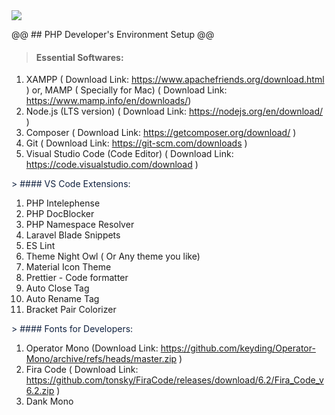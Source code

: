<img src="(https://img.shields.io/badge/php-%23777BB4.svg?style=for-the-badge&logo=php&logoColor=white)"/>

@@ ## PHP Developer's Environment Setup @@

> #### Essential Softwares:

1. XAMPP ( Download Link: https://www.apachefriends.org/download.html )
   or, MAMP ( Specially for Mac) ( Download Link: https://www.mamp.info/en/downloads/)
2. Node.js (LTS version) ( Download Link: https://nodejs.org/en/download/ )
3. Composer ( Download Link: https://getcomposer.org/download/ )
4. Git ( Download Link: https://git-scm.com/downloads )
5. Visual Studio Code (Code Editor) ( Download Link: https://code.visualstudio.com/download )

<span style="color:#112240"> > #### VS Code Extensions: </span>

1. PHP Intelephense
2. PHP DocBlocker
3. PHP Namespace Resolver
4. Laravel Blade Snippets
5. ES Lint
6. Theme Night Owl ( Or Any theme you like)
7. Material Icon Theme
8. Prettier - Code formatter
9. Auto Close Tag
10. Auto Rename Tag
11. Bracket Pair Colorizer

<span style="color:#112240"> > #### Fonts for Developers: </span>

1. Operator Mono (Download Link: https://github.com/keyding/Operator-Mono/archive/refs/heads/master.zip )
2. Fira Code ( Download Link: https://github.com/tonsky/FiraCode/releases/download/6.2/Fira_Code_v6.2.zip )
3. Dank Mono
